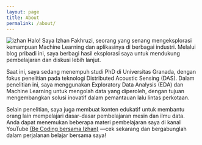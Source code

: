 ```yaml
---
layout: page
title: About
permalink: /about/
---
```


![izhan](/izhan.png) Halo! Saya Izhan Fakhruzi, seorang yang senang mengeksplorasi kemampuan Machine Learning dan aplikasinya di berbagai industri. Melalui blog pribadi ini, saya berbagi hasil eksplorasi saya untuk mendukung pembelajaran dan diskusi lebih lanjut.

Saat ini, saya sedang menempuh studi PhD di Universitas Granada, dengan fokus penelitian pada teknologi Distributed Acoustic Sensing (DAS). Dalam penelitian ini, saya menggunakan Exploratory Data Analysis (EDA) dan Machine Learning untuk mengolah data yang diperoleh, dengan tujuan mengembangkan solusi inovatif dalam pemantauan lalu lintas perkotaan.

Selain penelitian, saya juga membuat konten edukatif untuk membantu orang lain mempelajari dasar-dasar pembelajaran mesin dan ilmu data. Anda dapat menemukan beberapa materi pembelajaran saya di kanal YouTube [(Be Coding bersama Izhan)](https://youtube.com/@belajarcodingbersamaizhan9560?si=v7lXxtnUON-Hl2HW) —cek sekarang dan bergabunglah dalam perjalanan belajar bersama saya!
